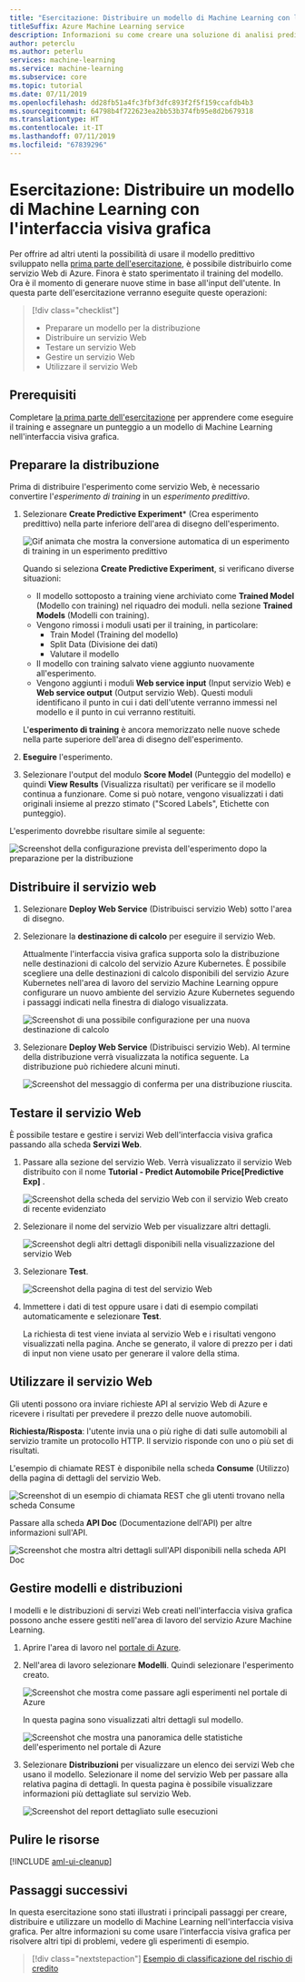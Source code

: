 ```yaml
---
title: "Esercitazione: Distribuire un modello di Machine Learning con l'interfaccia visiva grafica"
titleSuffix: Azure Machine Learning service
description: Informazioni su come creare una soluzione di analisi predittiva nell'interfaccia visiva grafica del servizio Azure Machine Learning. Eseguire il training, assegnare punteggi e distribuire un modello di Machine Learning usando moduli con trascinamento della selezione. Questa esercitazione è la seconda parte di una serie in due parti su come stimare i prezzi delle automobili con la regressione lineare.
author: peterclu
ms.author: peterlu
services: machine-learning
ms.service: machine-learning
ms.subservice: core
ms.topic: tutorial
ms.date: 07/11/2019
ms.openlocfilehash: dd28fb51a4fc3fbf3dfc893f2f5f159ccafdb4b3
ms.sourcegitcommit: 64798b4f722623ea2bb53b374fb95e8d2b679318
ms.translationtype: HT
ms.contentlocale: it-IT
ms.lasthandoff: 07/11/2019
ms.locfileid: "67839296"
---
```

# <a name="tutorial-deploy-a-machine-learning-model-with-the-visual-interface"></a>Esercitazione: Distribuire un modello di Machine Learning con l'interfaccia visiva grafica

Per offrire ad altri utenti la possibilità di usare il modello predittivo sviluppato nella [prima parte dell'esercitazione](ui-tutorial-automobile-price-train-score.md), è possibile distribuirlo come servizio Web di Azure. Finora è stato sperimentato il training del modello. Ora è il momento di generare nuove stime in base all'input dell'utente. In questa parte dell'esercitazione verranno eseguite queste operazioni:

> [!div class="checklist"]
> * Preparare un modello per la distribuzione
> * Distribuire un servizio Web
> * Testare un servizio Web
> * Gestire un servizio Web
> * Utilizzare il servizio Web

## <a name="prerequisites"></a>Prerequisiti

Completare [la prima parte dell'esercitazione](ui-tutorial-automobile-price-train-score.md) per apprendere come eseguire il training e assegnare un punteggio a un modello di Machine Learning nell'interfaccia visiva grafica.

## <a name="prepare-for-deployment"></a>Preparare la distribuzione

Prima di distribuire l'esperimento come servizio Web, è necessario convertire l'*esperimento di training* in un *esperimento predittivo*.

1. Selezionare **Create Predictive Experiment*** (Crea esperimento predittivo) nella parte inferiore dell'area di disegno dell'esperimento.

    ![Gif animata che mostra la conversione automatica di un esperimento di training in un esperimento predittivo](./media/ui-tutorial-automobile-price-deploy/deploy-web-service.gif)

    Quando si seleziona **Create Predictive Experiment**, si verificano diverse situazioni:
    
    * Il modello sottoposto a training viene archiviato come **Trained Model** (Modello con training) nel riquadro dei moduli. nella sezione **Trained Models** (Modelli con training).
    * Vengono rimossi i moduli usati per il training, in particolare:
      * Train Model (Training del modello)
      * Split Data (Divisione dei dati)
      * Valutare il modello
    * Il modello con training salvato viene aggiunto nuovamente all'esperimento.
    * Vengono aggiunti i moduli **Web service input** (Input servizio Web) e **Web service output** (Output servizio Web). Questi moduli identificano il punto in cui i dati dell'utente verranno immessi nel modello e il punto in cui verranno restituiti.

    L'**esperimento di training** è ancora memorizzato nelle nuove schede nella parte superiore dell'area di disegno dell'esperimento.

1. **Eseguire** l'esperimento.

1. Selezionare l'output del modulo **Score Model** (Punteggio del modello) e quindi **View Results** (Visualizza risultati) per verificare se il modello continua a funzionare. Come si può notare, vengono visualizzati i dati originali insieme al prezzo stimato ("Scored Labels", Etichette con punteggio).

L'esperimento dovrebbe risultare simile al seguente:  

![Screenshot della configurazione prevista dell'esperimento dopo la preparazione per la distribuzione](./media/ui-tutorial-automobile-price-deploy/predictive-graph.png)

## <a name="deploy-the-web-service"></a>Distribuire il servizio web

1. Selezionare **Deploy Web Service** (Distribuisci servizio Web) sotto l'area di disegno.

1. Selezionare la **destinazione di calcolo** per eseguire il servizio Web.

    Attualmente l'interfaccia visiva grafica supporta solo la distribuzione nelle destinazioni di calcolo del servizio Azure Kubernetes. È possibile scegliere una delle destinazioni di calcolo disponibili del servizio Azure Kubernetes nell'area di lavoro del servizio Machine Learning oppure configurare un nuovo ambiente del servizio Azure Kubernetes seguendo i passaggi indicati nella finestra di dialogo visualizzata.

    ![Screenshot di una possibile configurazione per una nuova destinazione di calcolo](./media/ui-tutorial-automobile-price-deploy/deploy-compute.png)

1. Selezionare **Deploy Web Service** (Distribuisci servizio Web). Al termine della distribuzione verrà visualizzata la notifica seguente. La distribuzione può richiedere alcuni minuti.

    ![Screenshot del messaggio di conferma per una distribuzione riuscita.](./media/ui-tutorial-automobile-price-deploy/deploy-succeed.png)

## <a name="test-the-web-service"></a>Testare il servizio Web

È possibile testare e gestire i servizi Web dell'interfaccia visiva grafica passando alla scheda **Servizi Web**.

1. Passare alla sezione del servizio Web. Verrà visualizzato il servizio Web distribuito con il nome **Tutorial - Predict Automobile Price[Predictive Exp]** .

     ![Screenshot della scheda del servizio Web con il servizio Web creato di recente evidenziato](./media/ui-tutorial-automobile-price-deploy/web-services.png)

1. Selezionare il nome del servizio Web per visualizzare altri dettagli.

     ![Screenshot degli altri dettagli disponibili nella visualizzazione del servizio Web](./media/ui-tutorial-automobile-price-deploy/web-service-details.png)

1. Selezionare **Test**.

    ![Screenshot della pagina di test del servizio Web](./media/ui-tutorial-automobile-price-deploy/web-service-test.png)

1. Immettere i dati di test oppure usare i dati di esempio compilati automaticamente e selezionare **Test**.

    La richiesta di test viene inviata al servizio Web e i risultati vengono visualizzati nella pagina. Anche se generato, il valore di prezzo per i dati di input non viene usato per generare il valore della stima.

## <a name="consume-the-web-service"></a>Utilizzare il servizio Web

Gli utenti possono ora inviare richieste API al servizio Web di Azure e ricevere i risultati per prevedere il prezzo delle nuove automobili.

**Richiesta/Risposta**: l'utente invia una o più righe di dati sulle automobili al servizio tramite un protocollo HTTP. Il servizio risponde con uno o più set di risultati.

L'esempio di chiamate REST è disponibile nella scheda **Consume** (Utilizzo) della pagina di dettagli del servizio Web.

   ![Screenshot di un esempio di chiamata REST che gli utenti trovano nella scheda Consume](./media/ui-tutorial-automobile-price-deploy/web-service-consume.png)

Passare alla scheda **API Doc** (Documentazione dell'API) per altre informazioni sull'API.

  ![Screenshot che mostra altri dettagli sull'API disponibili nella scheda API Doc](./media/ui-tutorial-automobile-price-deploy/web-service-api.png)

## <a name="manage-models-and-deployments"></a>Gestire modelli e distribuzioni

I modelli e le distribuzioni di servizi Web creati nell'interfaccia visiva grafica possono anche essere gestiti nell'area di lavoro del servizio Azure Machine Learning.

1. Aprire l'area di lavoro nel [portale di Azure](https://portal.azure.com/).  

1. Nell'area di lavoro selezionare **Modelli**. Quindi selezionare l'esperimento creato.

    ![Screenshot che mostra come passare agli esperimenti nel portale di Azure](./media/ui-tutorial-automobile-price-deploy/portal-models.png)

    In questa pagina sono visualizzati altri dettagli sul modello.

    ![Screenshot che mostra una panoramica delle statistiche dell'esperimento nel portale di Azure](./media/ui-tutorial-automobile-price-deploy/model-details.png)

1. Selezionare **Distribuzioni** per visualizzare un elenco dei servizi Web che usano il modello. Selezionare il nome del servizio Web per passare alla relativa pagina di dettagli. In questa pagina è possibile visualizzare informazioni più dettagliate sul servizio Web.

    ![Screenshot del report dettagliato sulle esecuzioni](./media/ui-tutorial-automobile-price-deploy/deployment-details.png)

## <a name="clean-up-resources"></a>Pulire le risorse

[!INCLUDE [aml-ui-cleanup](../../../includes/aml-ui-cleanup.md)]

## <a name="next-steps"></a>Passaggi successivi

In questa esercitazione sono stati illustrati i principali passaggi per creare, distribuire e utilizzare un modello di Machine Learning nell'interfaccia visiva grafica. Per altre informazioni su come usare l'interfaccia visiva grafica per risolvere altri tipi di problemi, vedere gli esperimenti di esempio.

> [!div class="nextstepaction"]
> [Esempio di classificazione del rischio di credito](ui-sample-classification-predict-credit-risk-cost-sensitive.md)
